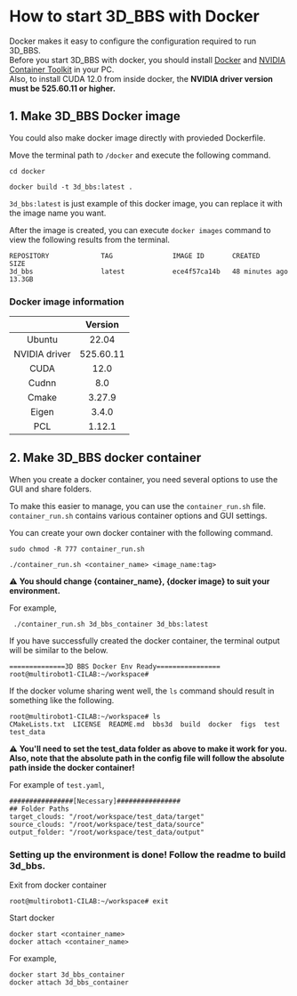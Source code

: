 # How to start 3D_BBS with Docker

Docker makes it easy to configure the configuration required to run 3D_BBS.  
Before you start 3D_BBS with docker, you should install [Docker](https://www.docker.com/) and [NVIDIA Container Toolkit](https://github.com/NVIDIA/nvidia-container-toolkit) in your PC.  
Also, to install CUDA 12.0 from inside docker, the **NVIDIA driver version must be 525.60.11 or higher.**

## 1. Make 3D_BBS Docker image  

You could also make docker image directly with provieded Dockerfile.  

Move the terminal path to `/docker` and execute the following command.  

```
cd docker
```
```
docker build -t 3d_bbs:latest .
```

`3d_bbs:latest` is just example of this docker image, you can replace it with the image name you want.  

After the image is created, you can execute `docker images` command to view the following results from the terminal.

```
REPOSITORY             TAG               IMAGE ID       CREATED             SIZE
3d_bbs                 latest            ece4f57ca14b   48 minutes ago      13.3GB
```

### Docker image information  
||Version|  
|:---:|:---:|  
|Ubuntu|22.04|    
|NVIDIA driver|525.60.11|
|CUDA|12.0|    
|Cudnn|8.0|    
|Cmake|3.27.9| 
|Eigen|3.4.0|      
|PCL|1.12.1| 

## 2. Make 3D_BBS docker container 

When you create a docker container, you need several options to use the GUI and share folders.  

To make this easier to manage, you can use the `container_run.sh` file.  
`container_run.sh` contains various container options and GUI settings.  

You can create your own docker container with the following command.

```
sudo chmod -R 777 container_run.sh
```
```
./container_run.sh <container_name> <image_name:tag>
```

:warning: **You should change {container_name}, {docker image} to suit your environment.**  

For example,  
```
 ./container_run.sh 3d_bbs_container 3d_bbs:latest
```

If you have successfully created the docker container, the terminal output will be similar to the below.  

```
==============3D BBS Docker Env Ready================
root@multirobot1-CILAB:~/workspace#
```  


If the docker volume sharing went well, the `ls` command should result in something like the following.
```
root@multirobot1-CILAB:~/workspace# ls
CMakeLists.txt  LICENSE  README.md  bbs3d  build  docker  figs  test  test_data
```

:warning: **You'll need to set the test_data folder as above to make it work for you. Also, note that the absolute path in the config file will follow the absolute path inside the docker container!**   

For example of `test.yaml`,
```
################[Necessary]################
## Folder Paths
target_clouds: "/root/workspace/test_data/target"
source_clouds: "/root/workspace/test_data/source"
output_folder: "/root/workspace/test_data/output"
```

### Setting up the environment is done! Follow the readme to build 3d_bbs.  

Exit from docker container
``` 
root@multirobot1-CILAB:~/workspace# exit
``` 
Start docker 
``` 
docker start <container_name>
docker attach <container_name>
``` 
For example, 
``` 
docker start 3d_bbs_container
docker attach 3d_bbs_container
```